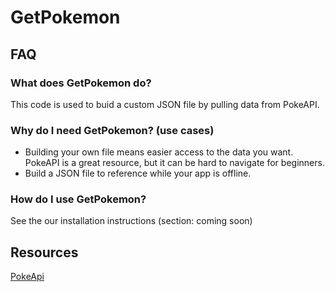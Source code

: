 # GetPokemon

## FAQ

### What does GetPokemon do?

This code is used to buid a custom JSON file by pulling data from PokeAPI.

### Why do I need GetPokemon? (use cases)

- Building your own file means easier access to the data you want. PokeAPI is a great resource, but it can be hard to navigate for beginners.
- Build a JSON file to reference while your app is offline.

### How do I use GetPokemon?

See the our installation instructions (section: coming soon)

## Resources

[PokeApi](https://pokeapi.co/)
